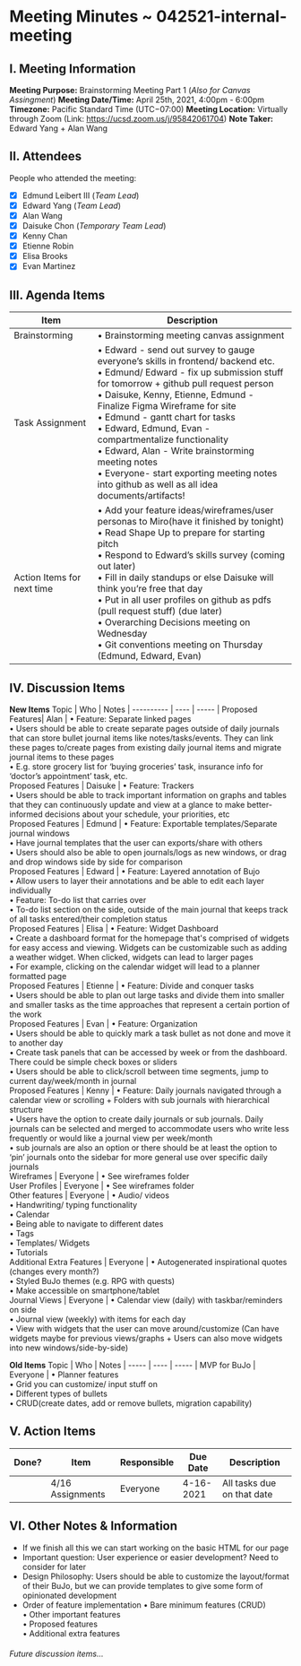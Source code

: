 # Meeting Minutes ~ 042521-internal-meeting
## I. Meeting Information
**Meeting Purpose:** Brainstorming Meeting Part 1 (*Also for Canvas Assingment*)
**Meeting Date/Time:** April 25th, 2021, 4:00pm - 6:00pm
**Timezone:** Pacific Standard Time (UTC−07:00)
**Meeting Location:** Virtually through Zoom (Link: https://ucsd.zoom.us/j/95842061704)
**Note Taker:** Edward Yang + Alan Wang

## II. Attendees
People who attended the meeting:
- [x] Edmund Leibert III (*Team Lead*)
- [x] Edward Yang (*Team Lead*)
- [x] Alan Wang
- [x] Daisuke Chon (*Temporary Team Lead*)
- [x] Kenny Chan
- [x] Etienne Robin
- [x] Elisa Brooks
- [x] Evan Martinez

## III. Agenda Items

Item | Description
---- | ----
Brainstorming | • Brainstorming meeting canvas assignment<br>
Task Assignment | • Edward - send out survey to gauge everyone’s skills in frontend/ backend etc. <br> • Edmund/ Edward - fix up submission stuff for tomorrow + github pull request person <br> • Daisuke, Kenny, Etienne, Edmund - Finalize Figma Wireframe for site <br> • Edmund - gantt chart for tasks <br> • Edward, Edmund, Evan - compartmentalize functionality <br> • Edward, Alan -  Write brainstorming meeting notes <br> • Everyone- start exporting meeting notes into github as well as all idea documents/artifacts! <br>
Action Items for next time | • Add your feature ideas/wireframes/user personas to Miro(have it finished by tonight) <br> • Read Shape Up to prepare for starting pitch <br> • Respond to Edward’s skills survey (coming out later) <br> • Fill in daily standups or else Daisuke will think you’re free that day  <br> • Put in all user profiles on github as pdfs (pull request stuff) (due later) <br> • Overarching Decisions meeting on Wednesday <br> • Git conventions meeting on Thursday (Edmund, Edward, Evan) <br>


## IV. Discussion Items

**New Items**
Topic | Who  | Notes |
---------- | ---- | ----- |
Proposed Features| Alan | • Feature: Separate linked pages  <br> • Users should be able to create separate pages outside of daily journals that can store bullet journal items like notes/tasks/events. They can link these pages to/create pages from existing daily journal items and migrate journal items to these pages <br> • E.g. store grocery list for ‘buying groceries’ task, insurance info for ‘doctor’s appointment’ task, etc. <br>
Proposed Features | Daisuke | • Feature: Trackers  <br> • Users should be able to track important information on graphs and tables that they can continuously update and view at a glance to make better-informed decisions about your schedule, your priorities, etc <br>
Proposed Features | Edmund | • Feature: Exportable templates/Separate journal windows <br> • Have journal templates that the user can exports/share with others <br> • Users should also be able to open journals/logs as new windows, or drag and drop windows side by side for comparison <br>
Proposed Features | Edward | • Feature: Layered annotation of Bujo <br> • Allow users to layer their annotations and be able to edit each layer individually <br> • Feature: To-do list that carries over <br> • To-do list section on the side, outside of the main journal that keeps track of all tasks entered/their completion status <br>
Proposed Features | Elisa | • Feature: Widget Dashboard <br> • Create a dashboard format for the homepage that's comprised of widgets for easy access and viewing. Widgets can be customizable such as adding a weather widget. When clicked, widgets can lead to larger pages <br> • For example, clicking on the calendar widget will lead to a planner formatted page <br>
Proposed Features | Etienne | • Feature: Divide and conquer tasks <br> • Users should be able to plan out large tasks and divide them into smaller and smaller tasks as the time approaches that represent a certain portion of the work <br>
Proposed Features | Evan | • Feature: Organization <br> • Users should be able to quickly mark a task bullet as not done and move it to another day <br> • Create task panels that can be accessed by week or from the dashboard. There could be simple check boxes or sliders <br> • Users should be able to click/scroll between time segments, jump to current day/week/month in journal <br>
Proposed Features | Kenny | • Feature: Daily journals navigated through a calendar view or scrolling + Folders with sub journals with hierarchical structure <br> • Users have the option to create daily journals or sub journals. Daily journals can be selected and merged to accommodate users who write less frequently or would like a journal view per week/month <br> • sub journals are also an option or there should be at least the option to ‘pin’ journals onto the sidebar for more general use over specific daily journals <br>
Wireframes | Everyone | • See wireframes folder <br>
User Profiles | Everyone | • See wireframes folder <br>
Other features | Everyone | • Audio/ videos  <br> • Handwriting/ typing functionality <br> • Calendar  <br> • Being able to navigate to different dates  <br> • Tags  <br> • Templates/ Widgets  <br> • Tutorials  <br>
Additional Extra Features | Everyone | • Autogenerated inspirational quotes (changes every month?)  <br> • Styled BuJo themes (e.g. RPG with quests)  <br> • Make accessible on smartphone/tablet  <br>
Journal Views | Everyone | • Calendar view (daily) with taskbar/reminders on side <br> • Journal view (weekly) with items for each day  <br> • View with widgets that the  user can move around/customize  (Can have widgets maybe for previous views/graphs + Users can also move widgets into new windows/side-by-side) <br>

**Old Items**
Topic | Who  | Notes |
----- | ---- | ----- |
MVP for BuJo | Everyone | • Planner features  <br> • Grid you can customize/ input stuff on <br> • Different types of bullets  <br> • CRUD(create dates, add or remove bullets, migration capability) <br>


## V. Action Items
| Done? | Item | Responsible  | Due Date  | Description  |
| ----- | ---- | ------------ | --------- | --------- |
|    | 4/16 Assignments | Everyone          | 4-16-2021  | All tasks due on that date |

## VI. Other Notes & Information
- If we finish all this we can start working on the basic HTML for our page
- Important question: User experience or easier development? Need to consider for later
- Design Philosophy: Users should be able to customize the layout/format of their BuJo, but we can provide templates to give some form of opinionated development
- Order of feature implementation
• Bare minimum features (CRUD) <br>
• Other important features <br>
• Proposed features <br>
• Additional extra features <br>

###### Future discussion items...
